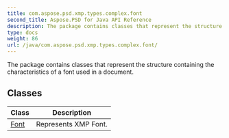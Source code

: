 ```yaml
---
title: com.aspose.psd.xmp.types.complex.font
second_title: Aspose.PSD for Java API Reference
description: The package contains classes that represent the structure containing the characteristics of a font used in a document.
type: docs
weight: 86
url: /java/com.aspose.psd.xmp.types.complex.font/
---
```



The package contains classes that represent the structure containing the characteristics of a font used in a document.


## Classes

| Class | Description |
| --- | --- |
| [Font](../com.aspose.psd.xmp.types.complex.font/font) | Represents XMP Font. |

